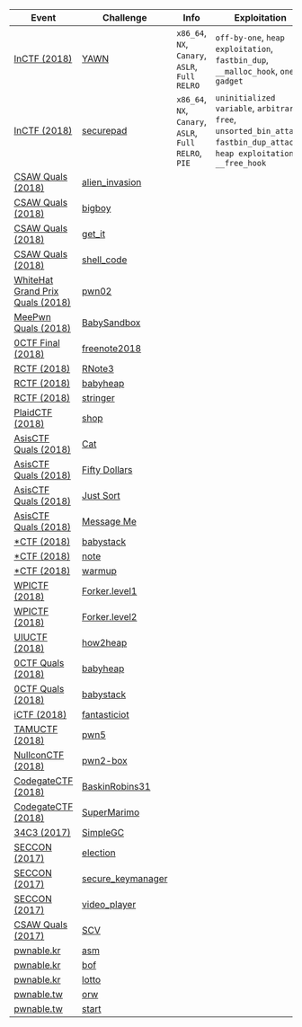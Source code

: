| Event | Challenge | Info | Exploitation |
|-------|-----------|------|--------------|
| [InCTF (2018)](https://ctftime.org/event/662) | [YAWN](InCTF/2018/YAWN) | `x86_64`, `NX`, `Canary`, `ASLR`, `Full RELRO` | `off-by-one`, `heap exploitation`, `fastbin_dup`, `__malloc_hook`, `one gadget` |
| [InCTF (2018)](https://ctftime.org/event/662) | [securepad](InCTF/2018/securepad) | `x86_64`, `NX`, `Canary`, `ASLR`, `Full RELRO`, `PIE` | `uninitialized variable`, `arbitrary free`, `unsorted_bin_attack`, `fastbin_dup_attack`, `heap exploitation`, `__free_hook` |
| [CSAW Quals (2018)](https://ctftime.org/event/633) | [alien_invasion](CSAWQuals/2018/alien_invasion) | |
| [CSAW Quals (2018)](https://ctftime.org/event/633) | [bigboy](CSAWQuals/2018/bigboy) | |
| [CSAW Quals (2018)](https://ctftime.org/event/633) | [get_it](CSAWQuals/2018/get_it) | |
| [CSAW Quals (2018)](https://ctftime.org/event/633) | [shell_code](CSAWQuals/2018/shell_code) | |
| [WhiteHat Grand Prix Quals (2018)](https://ctftime.org/event/656) | [pwn02](WhiteHatGrandPrixQuals/2018/pwn02) | |
| [MeePwn Quals (2018)](https://ctftime.org/event/625) | [BabySandbox](MeePwnQuals/2018/BabySandbox) | |
| [0CTF Final (2018)](https://ctftime.org/event/558) | [freenote2018](0CTFFinal/2018/freenote2018) | |
| [RCTF (2018)](https://ctftime.org/event/624) | [RNote3](RCTF/2018/RNote3) | |
| [RCTF (2018)](https://ctftime.org/event/624) | [babyheap](RCTF/2018/babyheap) | |
| [RCTF (2018)](https://ctftime.org/event/624) | [stringer](RCTF/2018/stringer) | |
| [PlaidCTF (2018)](https://ctftime.org/event/617) | [shop](PlaidCTF/2018/shop) | |
| [AsisCTF Quals (2018)](https://ctftime.org/event/568) | [Cat](AsisCTFQuals/2018/Cat) | |
| [AsisCTF Quals (2018)](https://ctftime.org/event/568) | [Fifty Dollars](AsisCTFQuals/2018/Fifty_Dollars) | |
| [AsisCTF Quals (2018)](https://ctftime.org/event/568) | [Just Sort](AsisCTFQuals/2018/Just_Sort) | |
| [AsisCTF Quals (2018)](https://ctftime.org/event/568) | [Message Me](AsisCTFQuals/2018/Message_Me) | |
| [\*CTF (2018)](https://ctftime.org/event/614/) | [babystack](StarCTF/2018/babystack) | |
| [\*CTF (2018)](https://ctftime.org/event/614/) | [note](StarCTF/2018/note) | |
| [\*CTF (2018)](https://ctftime.org/event/614/) | [warmup](StarCTF/2018/warmup) | |
| [WPICTF (2018)](https://ctftime.org/event/600) | [Forker.level1](WPICTF/2018/Forker.level1) | |
| [WPICTF (2018)](https://ctftime.org/event/600) | [Forker.level2](WPICTF/2018/Forker.level2) | |
| [UIUCTF (2018)](https://ctftime.org/event/587) | [how2heap](UIUCTF/2018/how2heap) | |
| [0CTF Quals (2018)](https://ctftime.org/event/557) | [babyheap](0CTFQuals/2018/babyheap) | |
| [0CTF Quals (2018)](https://ctftime.org/event/557) | [babystack](0CTFQuals/2018/babystack) | |
| [iCTF (2018)](https://ctftime.org/event/567) | [fantasticiot](iCTF/2018/fantasticiot) | |
| [TAMUCTF (2018)](https://ctftime.org/event/559) | [pwn5](TAMUCTF/2018/pwn5) | |
| [NullconCTF (2018)](https://ctftime.org/event/566) | [pwn2-box](NullconCTF/2018/pwn2-box) | |
| [CodegateCTF (2018)](https://ctftime.org/event/542) | [BaskinRobins31](CodegateCTF/2018/BaskinRobins31) | |
| [CodegateCTF (2018)](https://ctftime.org/event/542) | [SuperMarimo](CodegateCTF/2018/Super_Marimo) | |
| [34C3 (2017)](https://ctftime.org/event/544) | [SimpleGC](34C3/2017/SimpleGC) | |
| [SECCON (2017)](https://ctftime.org/event/512) | [election](SECCON/2017/election) | |
| [SECCON (2017)](https://ctftime.org/event/512) | [secure_keymanager](SECCON/2017/secure_keymanager) | |
| [SECCON (2017)](https://ctftime.org/event/512) | [video_player](SECCON/2017/video_player) | |
| [CSAW Quals (2017)](https://ctftime.org/event/488) | [SCV](CSAWQuals/2017/SCV) | |
| [pwnable.kr](http://pwnable.kr/) | [asm](pwnable.kr/asm) | |
| [pwnable.kr](http://pwnable.kr/) | [bof](pwnable.kr/bof) | |
| [pwnable.kr](http://pwnable.kr/) | [lotto](pwnable.kr/lotto) | |
| [pwnable.tw](https://pwnable.tw/) | [orw](pwnable.tw/orw) | |
| [pwnable.tw](https://pwnable.tw/) | [start](pwnable.tw/start) | |

